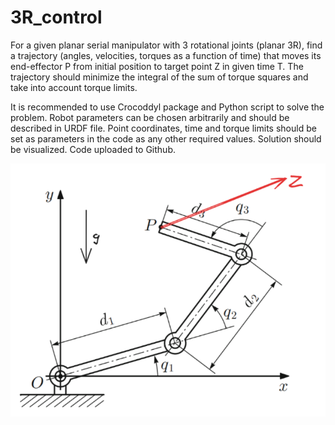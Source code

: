 # 3R_control

For a given planar serial manipulator with 3 rotational joints (planar 3R), find a trajectory (angles, velocities, torques as a function of time) that moves its end-effector P from initial position to target point Z in given time T. The trajectory should minimize the integral of the sum of torque squares and take into account torque limits.

It is recommended to use Crocoddyl package and Python script to solve the problem. Robot parameters can be chosen arbitrarily and should be described in URDF file. Point coordinates, time and torque limits should be set as parameters in the code as any other required values.
Solution should be visualized. Code uploaded to Github.

![Alt text](image.png)